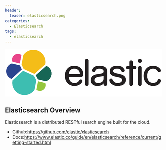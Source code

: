 ```yaml
---
header:
  teaser: elasticsearch.png
categories:
  - Elasticsearch
tags:
  - elasticsearch
---
```


![](/images/elasticsearch.png)

## Elasticsearch Overview

Elasticsearch is a distributed RESTful search engine built for the cloud.

* Github:https://github.com/elastic/elasticsearch
* Docs:https://www.elastic.co/guide/en/elasticsearch/reference/current/getting-started.html
